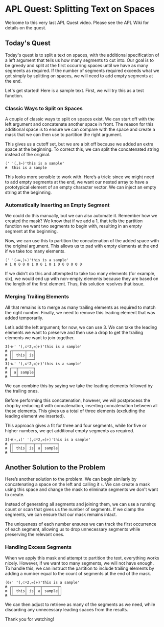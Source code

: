 # APL Quest: Splitting Text on Spaces

Welcome to this very last APL Quest video. Please see the APL Wiki for details on the quest. 

## Today's Quest

Today's quest is to split a text on spaces, with the additional specification of a left argument that tells us how many segments to cut into. Our goal is to be greedy and split at the first occurring spaces until we have as many segments as required. If the number of segments required exceeds what we get simply by splitting on spaces, we will need to add empty segments at the end.

Let's get started! Here is a sample text. First, we will try this as a test function.

### Classic Ways to Split on Spaces

A couple of classic ways to split on spaces exist. We can start off with the left argument and concatenate another space in front. The reason for this additional space is to ensure we can compare with the space and create a mask that we can then use to partition the right argument. 

This gives us a cutoff set, but we are a bit off because we added an extra space at the beginning. To correct this, we can split the concatenated string instead of the original.

```apl
(' '(,)⊢)'this is a sample'
⍝  this is a sample
```

This looks more sensible to work with. Here’s a trick: since we might need to add empty segments at the end, we want our nested array to have a prototypical element of an empty character vector. We can inject an empty string at the beginning.

### Automatically Inserting an Empty Segment

We could do this manually, but we can also automate it. Remember how we created the mask? We know that if we add a 1, that tells the partition function we want two segments to begin with, resulting in an empty segment at the beginning. 

Now, we can use this to partition the concatenation of the added space with the original argument. This allows us to pad with empty elements at the end if we take too many elements.

```apl
(' '(⊣=,)⊢)'this is a sample'
⍝ 1 0 0 0 0 1 0 0 1 0 1 0 0 0 0 0 0
```

If we didn't do this and attempted to take too many elements (for example, six), we would end up with non-empty elements because they are based on the length of the first element. Thus, this solution resolves that issue.

### Merging Trailing Elements

All that remains is to merge as many trailing elements as required to match the right number. Finally, we need to remove this leading element that was added temporarily. 

Let’s add the left argument; for now, we can use 3. We can take the leading elements we want to preserve and then use a drop to get the trailing elements we want to join together. 

```apl
3(⊣↑' '(,⊂⍨2,=)⊢)'this is a sample'
⍝ ┌┬─────┬───┐
⍝ ││ this│ is│
⍝ └┴─────┴───┘
3(⊣↓' '(,⊂⍨2,=)⊢)'this is a sample'
⍝ ┌──┬───────┐
⍝ │ a│ sample│
⍝ └──┴───────┘
```

We can combine this by saying we take the leading elements followed by the trailing ones.

Before performing this concatenation, however, we will postprocess the drop by reducing it with concatenation, inserting concatenation between all these elements. This gives us a total of three elements (excluding the leading element we inserted).

This approach gives a fit for three and four segments, while for five or higher numbers, we get additional empty segments as required.

```apl
3(⊣(↑,↓)' '(,⊂⍨2,=)⊢)'this is a sample'
⍝ ┌┬─────┬───┬──┬───────┐
⍝ ││ this│ is│ a│ sample│
⍝ └┴─────┴───┴──┴───────┘
```

## Another Solution to the Problem

Here’s another solution to the problem. We can begin similarly by concatenating a space on the left and calling it `s`. We can create a mask using this space and change the mask to eliminate segments we don't want to create.

Instead of generating all segments and joining them, we can use a running count or scan that gives us the number of segments. If we clamp the segments, we can ensure that our mask remains intact.

The uniqueness of each number ensures we can track the first occurrence of each segment, allowing us to drop unnecessary segments while preserving the relevant ones.

### Handling Excess Segments

When we apply this mask and attempt to partition the text, everything works nicely. However, if we want too many segments, we will not have enough. To handle this, we can instruct the partition to include trailing elements by adding a number equal to the count of segments at the end of the mask.

```apl
(6↑' '(,⊂⍨2,=)⊢)'this is a sample'
⍝ ┌┬─────┬───┬──┬───────┬┐
⍝ ││ this│ is│ a│ sample││
⍝ └┴─────┴───┴──┴───────┴┘
```

We can then adjust to retrieve as many of the segments as we need, while discarding any unnecessary leading spaces from the results.

Thank you for watching!